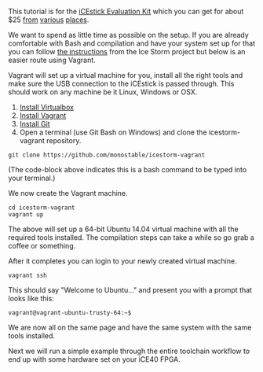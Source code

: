 This tutorial is for the [iCEstick Evaluation Kit](http://www.latticesemi.com/icestick) which you can get for about $25 [from](http://uk.farnell.com/lattice-semiconductor/ice40hx1k-stick-evn/ice40-hx1k-icestick-eval-kit/dp/2355207?ost=icestick&selectedCategoryId=&categoryNameResp=All%2BCategories&iscrfnonsku=false) [various](http://www.mouser.com/ProductDetail/Lattice/ICE40HX1K-STICK-EVN/?qs=%2fha2pyFaduiOEqlsaiRfBulNsZFFFJWzq2a0PhVAJbo%3d) [places](http://www.digikey.com/product-search/en?keywords=%20icestick).

We want to spend as little time as possible on the setup. If you are already comfortable with Bash and compilation and have your system set up for that you can follow [the instructions](http://www.clifford.at/icestorm/) from the Ice Storm project but below is an easier route using Vagrant.

Vagrant will set up a virtual machine for you, install all the right tools and make sure the USB connection to the iCEstick is passed through. This should work on any machine be it Linux, Windows or OSX.

1. [Install Virtualbox](https://www.virtualbox.org/wiki/Downloads)
2. [Install Vagrant](https://www.vagrantup.com/)
3. [Install Git](https://git-scm.com/download/)
4. Open a terminal (use Git Bash on Windows) and clone the icestorm-vagrant repository.

```
git clone https://github.com/monostable/icestorm-vagrant
```
(The code-block above indicates this is a bash command to be typed into your terminal.)

We now create the Vagrant machine.

```
cd icestorm-vagrant
vagrant up
```

The above will set up a 64-bit Ubuntu 14.04 virtual machine with all the required tools installed. The compilation steps can take a while so go grab a coffee or something.

After it completes you can login to your newly created virtual machine.

```
vagrant ssh
```

This should say "Welcome to Ubuntu..." and present you with a prompt that looks like this:
```
vagrant@vagrant-ubuntu-trusty-64:~$
```

We are now all on the same page and have the same system with the same tools installed.

Next we will run a simple example through the entire toolchain workflow to end up with some hardware set on your iCE40 FPGA.

